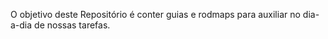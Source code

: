 O objetivo deste Repositório é conter guias e rodmaps para auxiliar no dia-a-dia de nossas tarefas.
